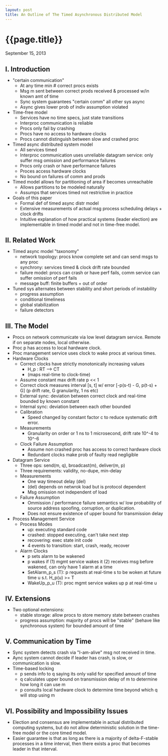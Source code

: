 ```yaml
---
layout: post
title: An Outline of The Timed Asynchronous Distributed Model
---
```


# {{page.title}}

<span class="meta">September 15, 2013</span>

<style>
p {
    margin: 0;
}
h2.sectionTitle {
    margin-bottom: 10px;
}
#post ul {
    margin-left: 20px;
}
</style>

<h2 class="sectionTitle">I. Introduction</h2>

* "certain communication"
   * At any time min # correct procs exists
   * Msg m sent between correct prods received & processed w/in known amt of time
   * Sync system guarantees "certain comm" all other sys async
   * Async gives lower prob of indiv assumption violated
* Time-free model
   * Services have no time specs, just state transitions
   * Interproc communication is reliable
   * Procs only fail by crashing
   * Procs have no access to hardware clocks
   * Procs cannot distinguish between slow and crashed proc
* Timed async distributed system model
   * All services timed
   * Interproc communication uses unreliable datagram service: only suffer msg omission and performance failures
   * Procs only crash or have performance failures
   * Proces access hardware clocks
   * No bound on failures of comm and prods
* Timed model allows for partitioning of area if becomes unreachable
   * Allows partitions to be modeled naturally
   * Assumps that services timed not restrictive in practice
* Goals of this paper
   * Formal def of timed async distr model
   * Extensive measurements of actual msg process scheduling delays + clock drifts
   * Intuitive explanation of how practical systems (leader election) are implementable in timed model and not in time-free model.

<h2 class="sectionTitle">II. Related Work</h2>

* Timed async model "taxonomy"
   * network topology: procs know complete set and can send msgs to any proc
   * synchrony: services timed & clock drift rate bounded
   * failure model: procs can crash or have perf fails, comm service can suffer omission of perf fails
   * message buff: finite buffers + out of order
* Tuned sys alternates between stability and short periods of instability
   * progress assumption
   * conditional timeliness
   * global stabilization
   * failure detectors


<h2 class="sectionTitle">III. The Model</h2>


* Procs on network communicate via low level datagram service.  Remote if on separate nodes, local otherwise.
* Proc p has access to local hardware clock.
* Proc management service uses clock to wake procs at various times.
* Hardware Clocks

   * Correct clocks have strictly monotonically increasing values

      * H_p : RT --> CT
      * (maps real-time to clock-time)

   * Assume constant max drift rate p << 1
   * Correct clock measures interval \[s, t\] w/ error \[-p(s-t) - G, p(t-s) + G\] (p drift rate, G granularity, 1 ns etc)
   * External sync: deviation between correct clock and real-time bounded by known constant
   * Internal sync: deviation between each other bounded
   * Calibration

      * Speed changed by constant factor c to reduce systematic drift error.
   * Measurements

      * Granularity on order or 1 ns to 1 microsecond, drift rate 10^-4 to 10^-6
   * Clock Failure Assumption
      * Assume non crashed proc has access to correct hardware clock
      * Redundant clocks make prob of faulty read negligible
* Datagram Service
   * Three ops: send(m, q), broadcast(m), deliver(m, p)
   * Three requirements: validity, no-dupe, min-delay
   * Measurements
      * One way timeout delay (del)
      * (del) depends on netwrok load but is protocol dependent
      * Msg omission not independent of load
   * Failure Assumption
      * Ommission / performance failure semantics w/ low probability of source address spoofing, corruption, or duplication.
      * Does not ensure existence of upper bound for transmission delay
* Process Management Service

   * Process Modes
      * up: executing standard code
      * crashed: stopped executing, can't take next step
      * recovering: exec state init code
      * 4 events to transition: start, crash, ready, recover

   * Alarm Clocks
      * p sets alarm to be wakened
      * p wakes if (1) mgmt service wakes it (2) receives msg before wakened, can only have 1 alarm at a time
      * SetAlarm_p_s (T): p requests at real-time s to be woken at future time u s.t. H_p(u) >= T
      * WakeUp_p_u (T): proc mgmt service wakes up p at real-time u

<h2 class="sectionTitle">IV. Extensions</h2>

* Two optional extensions:
   * stable storage: allow procs to store memory state between crashes
   * progress assumption: majority of procs will be "stable" (behave like synchronous system) for bounded amount of time

<h2 class="sectionTitle">V. Communication by Time</h2>

* Sync system detects crash via "I-am-alive" msg not received in time.
* Aync system cannot decide if leader has crash, is slow, or communication is slow.
* Time-based locking
   * p sends info to q saying its only valid for specified amount of time
   * q calculates upper bound on transmission delay of m to determine how long it can use m
   * p consults local hardware clock to determine time beyond which q will stop using m

<h2 class="sectionTitle">VI. Possibility and Impossibility Issues</h2>


* Election and consensus are implementable in actual distributed computing systems, but do not allow deterministic solution in the time-free model or the core timed model.
* Easier guarantee is that as long as there is a majority of delta-F-stable processes in a time interval, then there exists a proc that becomes leader in that interval.

